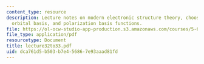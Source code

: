 ```yaml
---
content_type: resource
description: Lecture notes on modern electronic structure theory, choosing an atomic
  orbital basis, and polarization basis functions.
file: https://ol-ocw-studio-app-production.s3.amazonaws.com/courses/5-61-physical-chemistry-fall-2007/dca761d5b503b7e456867e93aaad81fd_lecture32to33.pdf
file_type: application/pdf
resourcetype: Document
title: lecture32to33.pdf
uid: dca761d5-b503-b7e4-5686-7e93aaad81fd
---
```

